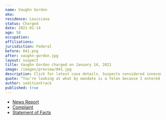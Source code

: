 ```yaml
---
name: Vaughn Gordon
aka:
residence: Louisiana
status: Charged
date: 2021-01-14
age: 50
occupation:
affiliations:
jurisdiction: Federal
before: 041.png
after: vaughn-gordon.jpg
layout: suspect
title: Vaughn Gordon charged on January 14, 2021
image: /images/preview/041.jpg
description: Click for latest case details. Suspects considered innocent until proven guilty.
quote: “You’re looking at what by mandate is a felon because I entered into the Capitol during the riot,” Gordon told the gathered crowd. “I say riot because that’s what it was.”
author: seditiontrack
published: true
---
```


- [News Report](https://www.theadvocate.com/acadiana/news/article_489d5514-56b3-11eb-bbbb-2b9a6a6e6984.html)
- [Complaint](https://www.justice.gov/opa/page/file/1354986/download)
- [Statement of Facts](https://www.justice.gov/opa/page/file/1354991/download)